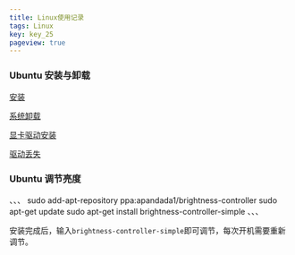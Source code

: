 ```yaml
---
title: Linux使用记录
tags: Linux
key: key_25
pageview: true
---
```


### Ubuntu 安装与卸载

[安装](https://www.cnblogs.com/masbay/p/11627727.html)

[系统卸载](https://blog.csdn.net/guikunchen/article/details/88077330)

[显卡驱动安装](https://blog.csdn.net/BigData_Mining/article/details/99670642)

[驱动丢失](https://www.e-learn.cn/content/qita/2325924)


### Ubuntu 调节亮度

、、、
sudo add-apt-repository ppa:apandada1/brightness-controller
sudo apt-get update
sudo apt-get install brightness-controller-simple
、、、

安装完成后，输入`brightness-controller-simple`即可调节，每次开机需要重新调节。


